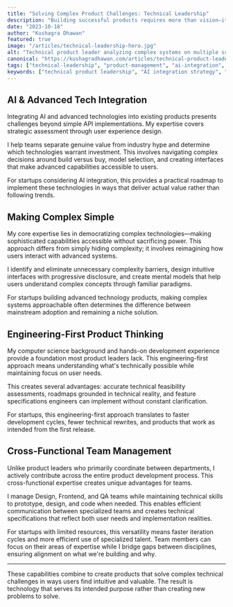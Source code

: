 ```yaml
---
title: "Solving Complex Product Challenges: Technical Leadership"
description: "Building successful products requires more than vision—it demands expertise in navigating complex technical decisions while keeping user needs at the center."
date: "2023-10-18"
author: "Kushagra Dhawan"
featured: true
image: "/articles/technical-leadership-hero.jpg"
alt: "Technical product leader analyzing complex systems on multiple screens"
canonical: "https://kushagradhawan.com/articles/technical-product-leadership"
tags: ["technical-leadership", "product-management", "ai-integration", "ux-design", "engineering", "cross-functional", "startup"]
keywords: ["technical product leadership", "AI integration strategy", "complex UX simplification", "engineering-first product thinking", "cross-functional team management", "product development expertise", "startup product leadership"]
---
```


## AI & Advanced Tech Integration

Integrating AI and advanced technologies into existing products presents challenges beyond simple API implementations. My expertise covers strategic assessment through user experience design.

I help teams separate genuine value from industry hype and determine which technologies warrant investment. This involves navigating complex decisions around build versus buy, model selection, and creating interfaces that make advanced capabilities accessible to users.

For startups considering AI integration, this provides a practical roadmap to implement these technologies in ways that deliver actual value rather than following trends.

## Making Complex Simple

My core expertise lies in democratizing complex technologies—making sophisticated capabilities accessible without sacrificing power. This approach differs from simply hiding complexity; it involves reimagining how users interact with advanced systems.

I identify and eliminate unnecessary complexity barriers, design intuitive interfaces with progressive disclosure, and create mental models that help users understand complex concepts through familiar paradigms.

For startups building advanced technology products, making complex systems approachable often determines the difference between mainstream adoption and remaining a niche solution.

## Engineering-First Product Thinking

My computer science background and hands-on development experience provide a foundation most product leaders lack. This engineering-first approach means understanding what's technically possible while maintaining focus on user needs.

This creates several advantages: accurate technical feasibility assessments, roadmaps grounded in technical reality, and feature specifications engineers can implement without constant clarification.

For startups, this engineering-first approach translates to faster development cycles, fewer technical rewrites, and products that work as intended from the first release.

## Cross-Functional Team Management

Unlike product leaders who primarily coordinate between departments, I actively contribute across the entire product development process. This cross-functional expertise creates unique advantages for teams.

I manage Design, Frontend, and QA teams while maintaining technical skills to prototype, design, and code when needed. This enables efficient communication between specialized teams and creates technical specifications that reflect both user needs and implementation realities.

For startups with limited resources, this versatility means faster iteration cycles and more efficient use of specialized talent. Team members can focus on their areas of expertise while I bridge gaps between disciplines, ensuring alignment on what we're building and why.

---

These capabilities combine to create products that solve complex technical challenges in ways users find intuitive and valuable. The result is technology that serves its intended purpose rather than creating new problems to solve.
